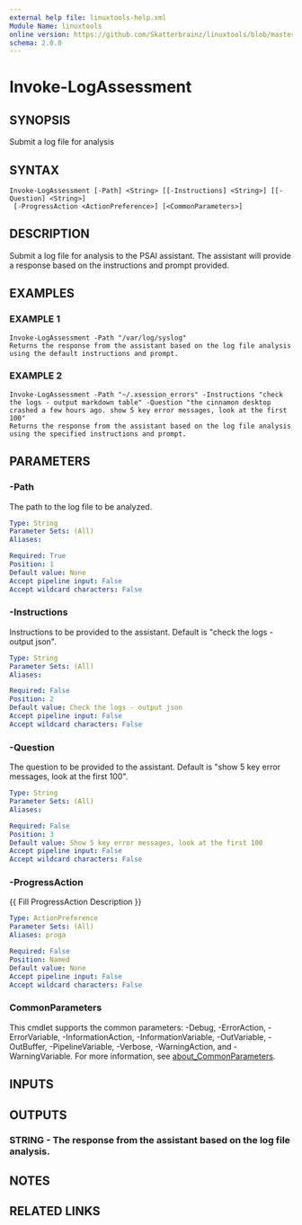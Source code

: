 ```yaml
---
external help file: linuxtools-help.xml
Module Name: linuxtools
online version: https://github.com/Skatterbrainz/linuxtools/blob/master/docs/Get-UsbDevices.md
schema: 2.0.0
---
```


# Invoke-LogAssessment

## SYNOPSIS
Submit a log file for analysis

## SYNTAX

```
Invoke-LogAssessment [-Path] <String> [[-Instructions] <String>] [[-Question] <String>]
 [-ProgressAction <ActionPreference>] [<CommonParameters>]
```

## DESCRIPTION
Submit a log file for analysis to the PSAI assistant.
The assistant will provide a response based on the instructions and prompt provided.

## EXAMPLES

### EXAMPLE 1
```
Invoke-LogAssessment -Path "/var/log/syslog"
Returns the response from the assistant based on the log file analysis using the default instructions and prompt.
```

### EXAMPLE 2
```
Invoke-LogAssessment -Path "~/.xsession_errors" -Instructions "check the logs - output markdown table" -Question "the cinnamon desktop crashed a few hours ago. show 5 key error messages, look at the first 100"
Returns the response from the assistant based on the log file analysis using the specified instructions and prompt.
```

## PARAMETERS

### -Path
The path to the log file to be analyzed.

```yaml
Type: String
Parameter Sets: (All)
Aliases:

Required: True
Position: 1
Default value: None
Accept pipeline input: False
Accept wildcard characters: False
```

### -Instructions
Instructions to be provided to the assistant.
Default is "check the logs - output json".

```yaml
Type: String
Parameter Sets: (All)
Aliases:

Required: False
Position: 2
Default value: Check the logs - output json
Accept pipeline input: False
Accept wildcard characters: False
```

### -Question
The question to be provided to the assistant.
Default is "show 5 key error messages, look at the first 100".

```yaml
Type: String
Parameter Sets: (All)
Aliases:

Required: False
Position: 3
Default value: Show 5 key error messages, look at the first 100
Accept pipeline input: False
Accept wildcard characters: False
```

### -ProgressAction
{{ Fill ProgressAction Description }}

```yaml
Type: ActionPreference
Parameter Sets: (All)
Aliases: proga

Required: False
Position: Named
Default value: None
Accept pipeline input: False
Accept wildcard characters: False
```

### CommonParameters
This cmdlet supports the common parameters: -Debug, -ErrorAction, -ErrorVariable, -InformationAction, -InformationVariable, -OutVariable, -OutBuffer, -PipelineVariable, -Verbose, -WarningAction, and -WarningVariable. For more information, see [about_CommonParameters](http://go.microsoft.com/fwlink/?LinkID=113216).

## INPUTS

## OUTPUTS

### STRING - The response from the assistant based on the log file analysis.
## NOTES

## RELATED LINKS
